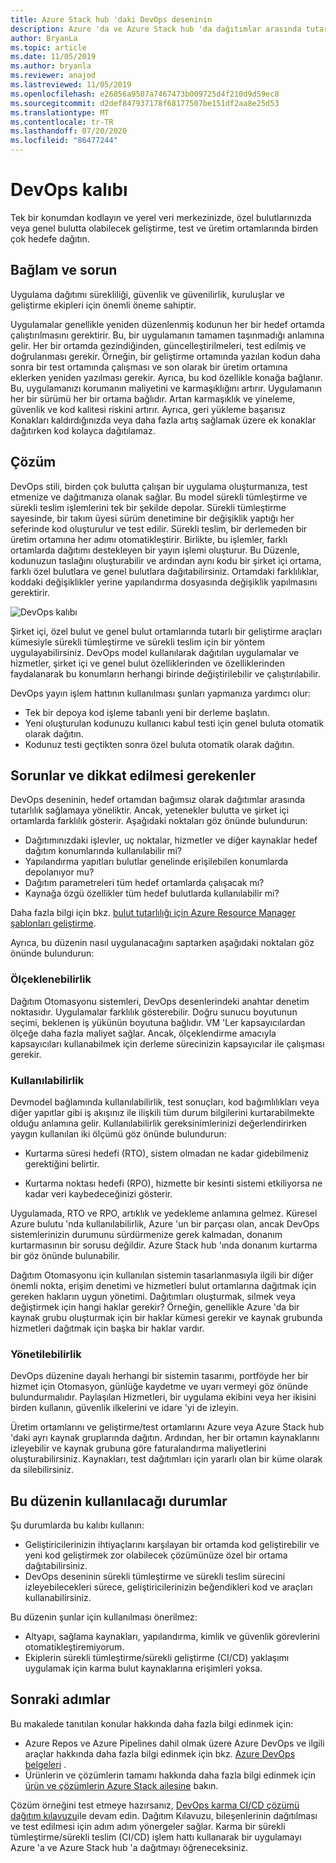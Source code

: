 ```yaml
---
title: Azure Stack hub 'daki DevOps deseninin
description: Azure 'da ve Azure Stack hub 'da dağıtımlar arasında tutarlılık sağlamak için DevOps düzeniyle ilgili bilgi edinin.
author: BryanLa
ms.topic: article
ms.date: 11/05/2019
ms.author: bryanla
ms.reviewer: anajod
ms.lastreviewed: 11/05/2019
ms.openlocfilehash: e26056a9507a7467473b009725d4f210d9d59ec8
ms.sourcegitcommit: d2def847937178f68177507be151df2aa8e25d53
ms.translationtype: MT
ms.contentlocale: tr-TR
ms.lasthandoff: 07/20/2020
ms.locfileid: "86477244"
---
```

# <a name="devops-pattern"></a>DevOps kalıbı

Tek bir konumdan kodlayın ve yerel veri merkezinizde, özel bulutlarınızda veya genel bulutta olabilecek geliştirme, test ve üretim ortamlarında birden çok hedefe dağıtın.

## <a name="context-and-problem"></a>Bağlam ve sorun

Uygulama dağıtımı sürekliliği, güvenlik ve güvenilirlik, kuruluşlar ve geliştirme ekipleri için önemli öneme sahiptir.

Uygulamalar genellikle yeniden düzenlenmiş kodunun her bir hedef ortamda çalıştırılmasını gerektirir. Bu, bir uygulamanın tamamen taşınmadığı anlamına gelir. Her bir ortamda gezindiğinden, güncelleştirilmeleri, test edilmiş ve doğrulanması gerekir. Örneğin, bir geliştirme ortamında yazılan kodun daha sonra bir test ortamında çalışması ve son olarak bir üretim ortamına eklerken yeniden yazılması gerekir. Ayrıca, bu kod özellikle konağa bağlanır. Bu, uygulamanızı korumanın maliyetini ve karmaşıklığını artırır. Uygulamanın her bir sürümü her bir ortama bağlıdır. Artan karmaşıklık ve yineleme, güvenlik ve kod kalitesi riskini artırır. Ayrıca, geri yükleme başarısız Konakları kaldırdığınızda veya daha fazla artış sağlamak üzere ek konaklar dağıtırken kod kolayca dağıtılamaz.

## <a name="solution"></a>Çözüm

DevOps stili, birden çok bulutta çalışan bir uygulama oluşturmanıza, test etmenize ve dağıtmanıza olanak sağlar. Bu model sürekli tümleştirme ve sürekli teslim işlemlerini tek bir şekilde depolar. Sürekli tümleştirme sayesinde, bir takım üyesi sürüm denetimine bir değişiklik yaptığı her seferinde kod oluşturulur ve test edilir. Sürekli teslim, bir derlemeden bir üretim ortamına her adımı otomatikleştirir. Birlikte, bu işlemler, farklı ortamlarda dağıtımı destekleyen bir yayın işlemi oluşturur. Bu Düzenle, kodunuzun taslağını oluşturabilir ve ardından aynı kodu bir şirket içi ortama, farklı özel bulutlara ve genel bulutlara dağıtabilirsiniz. Ortamdaki farklılıklar, koddaki değişiklikler yerine yapılandırma dosyasında değişiklik yapılmasını gerektirir.

![DevOps kalıbı](media/pattern-cicd-pipeline/hybrid-ci-cd.png)

Şirket içi, özel bulut ve genel bulut ortamlarında tutarlı bir geliştirme araçları kümesiyle sürekli tümleştirme ve sürekli teslim için bir yöntem uygulayabilirsiniz. DevOps model kullanılarak dağıtılan uygulamalar ve hizmetler, şirket içi ve genel bulut özelliklerinden ve özelliklerinden faydalanarak bu konumların herhangi birinde değiştirilebilir ve çalıştırılabilir.

DevOps yayın işlem hattının kullanılması şunları yapmanıza yardımcı olur:

- Tek bir depoya kod işleme tabanlı yeni bir derleme başlatın.
- Yeni oluşturulan kodunuzu kullanıcı kabul testi için genel buluta otomatik olarak dağıtın.
- Kodunuz testi geçtikten sonra özel buluta otomatik olarak dağıtın.

## <a name="issues-and-considerations"></a>Sorunlar ve dikkat edilmesi gerekenler

DevOps deseninin, hedef ortamdan bağımsız olarak dağıtımlar arasında tutarlılık sağlamaya yöneliktir. Ancak, yetenekler bulutta ve şirket içi ortamlarda farklılık gösterir. Aşağıdaki noktaları göz önünde bulundurun:

- Dağıtımınızdaki işlevler, uç noktalar, hizmetler ve diğer kaynaklar hedef dağıtım konumlarında kullanılabilir mi?
- Yapılandırma yapıtları bulutlar genelinde erişilebilen konumlarda depolanıyor mu?
- Dağıtım parametreleri tüm hedef ortamlarda çalışacak mı?
- Kaynağa özgü özellikler tüm hedef bulutlarda kullanılabilir mi?

Daha fazla bilgi için bkz. [bulut tutarlılığı için Azure Resource Manager şablonları geliştirme](/azure/azure-resource-manager/templates-cloud-consistency).

Ayrıca, bu düzenin nasıl uygulanacağını saptarken aşağıdaki noktaları göz önünde bulundurun:

### <a name="scalability"></a>Ölçeklenebilirlik

Dağıtım Otomasyonu sistemleri, DevOps desenlerindeki anahtar denetim noktasıdır. Uygulamalar farklılık gösterebilir. Doğru sunucu boyutunun seçimi, beklenen iş yükünün boyutuna bağlıdır. VM 'Ler kapsayıcılardan ölçeğe daha fazla maliyet sağlar. Ancak, ölçeklendirme amacıyla kapsayıcıları kullanabilmek için derleme sürecinizin kapsayıcılar ile çalışması gerekir.

### <a name="availability"></a>Kullanılabilirlik

Devmodel bağlamında kullanılabilirlik, test sonuçları, kod bağımlılıkları veya diğer yapıtlar gibi iş akışınız ile ilişkili tüm durum bilgilerini kurtarabilmekte olduğu anlamına gelir. Kullanılabilirlik gereksinimlerinizi değerlendirirken yaygın kullanılan iki ölçümü göz önünde bulundurun:

- Kurtarma süresi hedefi (RTO), sistem olmadan ne kadar gidebilmeniz gerektiğini belirtir.

- Kurtarma noktası hedefi (RPO), hizmette bir kesinti sistemi etkiliyorsa ne kadar veri kaybedeceğinizi gösterir.

Uygulamada, RTO ve RPO, artıklık ve yedekleme anlamına gelmez. Küresel Azure bulutu 'nda kullanılabilirlik, Azure 'un bir parçası olan, ancak DevOps sistemlerinizin durumunu sürdürmenize gerek kalmadan, donanım kurtarmasının bir sorusu değildir. Azure Stack hub 'ında donanım kurtarma bir göz önünde bulunabilir.

Dağıtım Otomasyonu için kullanılan sistemin tasarlanmasıyla ilgili bir diğer önemli nokta, erişim denetimi ve hizmetleri bulut ortamlarına dağıtmak için gereken hakların uygun yönetimi. Dağıtımları oluşturmak, silmek veya değiştirmek için hangi haklar gerekir? Örneğin, genellikle Azure 'da bir kaynak grubu oluşturmak için bir haklar kümesi gerekir ve kaynak grubunda hizmetleri dağıtmak için başka bir haklar vardır.

### <a name="manageability"></a>Yönetilebilirlik

DevOps düzenine dayalı herhangi bir sistemin tasarımı, portföyde her bir hizmet için Otomasyon, günlüğe kaydetme ve uyarı vermeyi göz önünde bulundurmalıdır. Paylaşılan Hizmetleri, bir uygulama ekibini veya her ikisini birden kullanın, güvenlik ilkelerini ve idare 'yi de izleyin.

Üretim ortamlarını ve geliştirme/test ortamlarını Azure veya Azure Stack hub 'daki ayrı kaynak gruplarında dağıtın. Ardından, her bir ortamın kaynaklarını izleyebilir ve kaynak grubuna göre faturalandırma maliyetlerini oluşturabilirsiniz. Kaynakları, test dağıtımları için yararlı olan bir küme olarak da silebilirsiniz.

## <a name="when-to-use-this-pattern"></a>Bu düzenin kullanılacağı durumlar

Şu durumlarda bu kalıbı kullanın:

- Geliştiricilerinizin ihtiyaçlarını karşılayan bir ortamda kod geliştirebilir ve yeni kod geliştirmek zor olabilecek çözümünüze özel bir ortama dağıtabilirsiniz.
- DevOps deseninin sürekli tümleştirme ve sürekli teslim sürecini izleyebilecekleri sürece, geliştiricilerinizin beğendikleri kod ve araçları kullanabilirsiniz.

Bu düzenin şunlar için kullanılması önerilmez:

- Altyapı, sağlama kaynakları, yapılandırma, kimlik ve güvenlik görevlerini otomatikleştiremiyorum.
- Ekiplerin sürekli tümleştirme/sürekli geliştirme (CI/CD) yaklaşımı uygulamak için karma bulut kaynaklarına erişimleri yoksa.

## <a name="next-steps"></a>Sonraki adımlar

Bu makalede tanıtılan konular hakkında daha fazla bilgi edinmek için:

- Azure Repos ve Azure Pipelines dahil olmak üzere Azure DevOps ve ilgili araçlar hakkında daha fazla bilgi edinmek için bkz. [Azure DevOps belgeleri](/azure/devops) .
- Ürünlerin ve çözümlerin tamamı hakkında daha fazla bilgi edinmek için [ürün ve çözümlerin Azure Stack ailesine](/azure-stack) bakın.

Çözüm örneğini test etmeye hazırsanız, [DevOps karma CI/CD çözümü dağıtım kılavuzu](https://aka.ms/hybriddevopsdeploy)ile devam edin. Dağıtım Kılavuzu, bileşenlerinin dağıtılması ve test edilmesi için adım adım yönergeler sağlar. Karma bir sürekli tümleştirme/sürekli teslim (CI/CD) işlem hattı kullanarak bir uygulamayı Azure 'a ve Azure Stack hub 'a dağıtmayı öğreneceksiniz.
